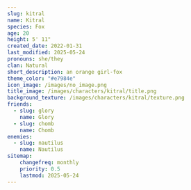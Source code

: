 ```yaml
---
slug: kitral
name: Kitral
species: Fox
age: 20
height: 5' 11"
created_date: 2022-01-31
last_modified: 2025-05-24
pronouns: she/they
clan: Natural
short_description: an orange girl-fox
theme_color: "#e7984e"
icon_image: /images/no_image.png
title_image: /images/characters/kitral/title.png
background_texture: /images/characters/kitral/texture.png
friends:
  - slug: glory
    name: Glory
  - slug: chomb
    name: Chomb
enemies:
  - slug: nautilus
    name: Nautilus
sitemap:
    changefreq: monthly
    priority: 0.5
    lastmod: 2025-05-24
---
```

